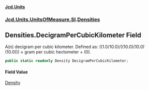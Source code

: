 #### [Jcd.Units](index.md 'index')
### [Jcd.Units.UnitsOfMeasure.SI](Jcd.Units.UnitsOfMeasure.SI.md 'Jcd.Units.UnitsOfMeasure.SI').[Densities](Densities.md 'Jcd.Units.UnitsOfMeasure.SI.Densities')

## Densities.DecigramPerCubicKilometer Field

A(n) decigram per cubic kilometer. Defined as: ((1.0/10.0)/((10.0)*(10.0)*(10.0))) × gram per cubic hectometer + (0).

```csharp
public static readonly Density DecigramPerCubicKilometer;
```

#### Field Value
[Density](Density.md 'Jcd.Units.UnitTypes.Density')
